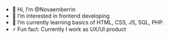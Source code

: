 - 👋 Hi, I’m @Novaemberrin
- 👀 I’m interested in frontend developing
- 🌱 I’m currently learning basics of HTML, CSS, JS, SQL, PHP.
- ⚡ Fun fact: Currently I work as UX/UI product

<!---
Novaemberrin/Novaemberrin is a ✨ special ✨ repository because its `README.md` (this file) appears on your GitHub profile.
You can click the Preview link to take a look at your changes.
--->
